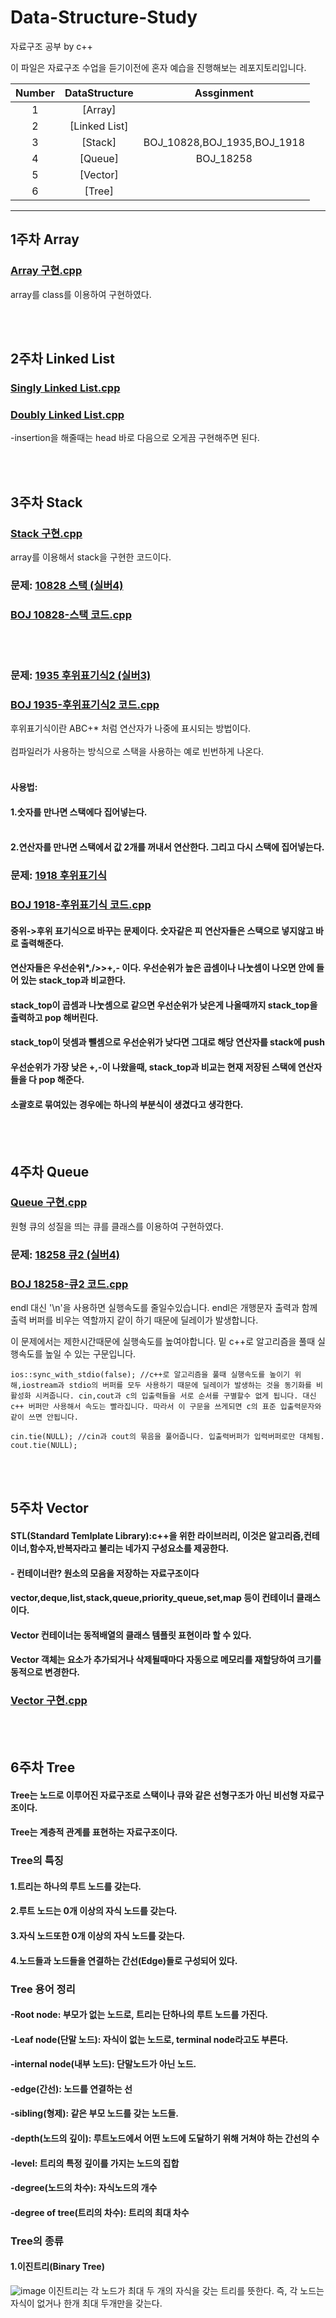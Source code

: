 # Data-Structure-Study
자료구조 공부 by c++
 
이 파일은 자료구조 수업을 듣기이전에 혼자 예습을 진행해보는 레포지토리입니다.


|Number|DataStructure|Assginment|
|:---:|:---:|:---:|
|1|[Array]
|2|[Linked List]
|3|[Stack]|BOJ_10828,BOJ_1935,BOJ_1918|
|4|[Queue]|BOJ_18258|
|5|[Vector]
|6|[Tree]

---
## 1주차 Array
### [Array 구현.cpp](https://github.com/cchonac/Data-Structure-Study/blob/main/1.Array/Array%20%EA%B5%AC%ED%98%84.cpp)
array를 class를 이용하여 구현하였다.


<br/><br/>
## 2주차 Linked List
### [Singly Linked List.cpp](https://github.com/cchonac/Data-Structure-Study/blob/main/2.Linked%20list/%EB%A7%81%ED%81%AC%EB%93%9C%EB%A6%AC%EC%8A%A4%ED%8A%B8%20%EA%B5%AC%ED%98%84.cpp)

### [Doubly Linked List.cpp](https://github.com/cchonac/Data-Structure-Study/blob/main/2.Linked%20list/Double%20linked%20list.cpp)
-insertion을 해줄때는 head 바로 다음으로 오게끔 구현해주면 된다.

<br/><br/>
## 3주차 Stack
### [Stack 구현.cpp](https://github.com/cchonac/Data-Structure-Study/blob/main/3.Stack/array%EB%A5%BC%20%EC%9D%B4%EC%9A%A9%ED%95%B4%20stack%20%EA%B5%AC%ED%98%84.cpp)
array를 이용해서 stack을 구현한 코드이다.
### 문제: [10828 스택 (실버4)](https://www.acmicpc.net/problem/10828)
### [BOJ 10828-스택 코드.cpp](https://github.com/cchonac/Data-Structure-Study/blob/main/3.Stack/BOJ%2010828%EB%B2%88-%EC%8A%A4%ED%83%9D.cpp)
<br/><br/>
### 문제: [1935 후위표기식2 (실버3)](https://www.acmicpc.net/problem/1935)
### [BOJ 1935-후위표기식2 코드.cpp](https://github.com/cchonac/Data-Structure-Study/blob/main/3.Stack/BOJ%201935%20%ED%9B%84%EC%9C%84%ED%91%9C%EA%B8%B0%EC%8B%9D.cpp)
후위표기식이란 ABC+* 처럼 연산자가 나중에 표시되는 방법이다. <br/><br/>
컴파일러가 사용하는 방식으로 스택을 사용하는 예로 빈번하게 나온다. <br/><br/>
#### 사용법: 
#### 1.숫자를 만나면 스택에다 집어넣는다.<br/><br/>
#### 2.연산자를 만나면 스택에서 값 2개를 꺼내서 연산한다. 그리고 다시 스택에 집어넣는다. 
### 문제: [1918 후위표기식](https://www.acmicpc.net/problem/1918)
### [BOJ 1918-후위표기식 코드.cpp](https://github.com/cchonac/Data-Structure-Study/blob/main/BOJ%201918%20%EC%A4%91%EC%9C%84%EB%A5%BC%20%ED%9B%84%EC%9C%84%EB%A1%9C.cpp)
#### 중위->후위 표기식으로 바꾸는 문제이다. 숫자같은 피 연산자들은 스택으로 넣지않고 바로 출력해준다.
#### 연산자들은 우선순위*,/>>+,- 이다. 우선순위가 높은 곱셈이나 나눗셈이 나오면 안에 들어 있는 stack_top과 비교한다.
#### stack_top이 곱셈과 나눗셈으로 같으면 우선순위가 낮은게 나올때까지 stack_top을 출력하고 pop 해버린다.
#### stack_top이 덧셈과 뺄셈으로 우선순위가 낮다면 그대로 해당 연산자를 stack에 push
#### 우선순위가 가장 낮은 +,-이 나왔을때, stack_top과 비교는 현재 저장된 스택에 연산자들을 다 pop 해준다.
#### 소괄호로 묶여있는 경우에는 하나의 부분식이 생겼다고 생각한다.





<br/><br/>
## 4주차 Queue
### [Queue 구현.cpp](https://github.com/cchonac/Data-Structure-Study/blob/main/4.Queue/Queue.cpp)
원형 큐의 성질을 띄는 큐를 클래스를 이용하여 구현하였다.
### 문제: [18258 큐2 (실버4)](https://www.acmicpc.net/problem/18258)
### [BOJ 18258-큐2 코드.cpp](https://github.com/cchonac/Data-Structure-Study/blob/main/4.Queue/BOJ%2018258-queue.cpp)
endl 대신 '\n'을 사용하면 실행속도를 줄일수있습니다. endl은 개행문자 출력과 함께 출력 버퍼를 비우는 역할까지 같이 하기 때문에 딜레이가 발생합니다.

이 문제에서는 제한시간때문에 실행속도를 높여야합니다. 밑 c++로 알고리즘을 풀때 실행속도를 높일 수 있는 구문입니다.

	ios::sync_with_stdio(false); //c++로 알고리즘을 풀때 실행속도를 높이기 위해,iostream과 stdio의 버퍼를 모두 사용하기 때문에 딜레이가 발생하는 것을 동기화를 비활성화 시켜줍니다. cin,cout과 c의 입출력들을 서로 순서를 구별할수 없게 됩니다. 대신 c++ 버퍼만 사용해서 속도는 빨라집니다. 따라서 이 구문을 쓰게되면 c의 표준 입출력문자와 같이 쓰면 안됩니다. 
	
	cin.tie(NULL); //cin과 cout의 묶음을 풀어줍니다. 입출력버퍼가 입력버퍼로만 대체됨.
	cout.tie(NULL); 
<br/><br/>
## 5주차 Vector
#### STL(Standard Temlplate Library):c++을 위한 라이브러리, 이것은 알고리즘,컨테이너,함수자,반복자라고 불리는 네가지 구성요소를 제공한다.
#### - 컨테이너란? 원소의 모음을 저장하는 자료구조이다 
#### vector,deque,list,stack,queue,priority_queue,set,map 등이 컨테이너 클래스이다.
#### Vector 컨테이너는 동적배열의 클래스 템플릿 표현이라 할 수 있다.
#### Vector 객체는 요소가 추가되거나 삭제될때마다 자동으로 메모리를 재할당하여 크기를 동적으로 변경한다.
### [Vector 구현.cpp](https://github.com/cchonac/Data-Structure-Study/blob/main/vector%20%EA%B5%AC%ED%98%84.cpp)
<br/><br/>
## 6주차 Tree
#### Tree는 노드로 이루어진 자료구조로 스택이나 큐와 같은 선형구조가 아닌 비선형 자료구조이다.
#### Tree는 계층적 관계를 표현하는 자료구조이다. 
### Tree의 특징
#### 1.트리는 하나의 루트 노드를 갖는다.
#### 2.루트 노드는 0개 이상의 자식 노드를 갖는다.
#### 3.자식 노드또한 0개 이상의 자식 노드를 갖는다.
#### 4.노드들과 노드들을 연결하는 간선(Edge)들로 구성되어 있다.

### Tree 용어 정리
#### -Root node: 부모가 없는 노드로, 트리는 단하나의 루트 노드를 가진다.
#### -Leaf node(단말 노드): 자식이 없는 노드로, terminal node라고도 부른다.
#### -internal node(내부 노드): 단말노드가 아닌 노드.
#### -edge(간선): 노드를 연결하는 선
#### -sibling(형제): 같은 부모 노드를 갖는 노드들.
#### -depth(노드의 깊이): 루트노드에서 어떤 노드에 도달하기 위해 거쳐야 하는 간선의 수
#### -level: 트리의 특정 깊이를 가지는 노드의 집합
#### -degree(노드의 차수): 자식노드의 개수
#### -degree of tree(트리의 차수): 트리의 최대 차수

### Tree의 종류
#### 1.이진트리(Binary Tree)
![image](https://user-images.githubusercontent.com/77561827/218643739-972f9761-7a0d-4a22-9189-6aea8102cd65.png)
이진트리는 각 노드가 최대 두 개의 자식을 갖는 트리를 뜻한다. 즉, 각 노드는 자식이 없거나 한개 최대 두개만을 갖는다.


